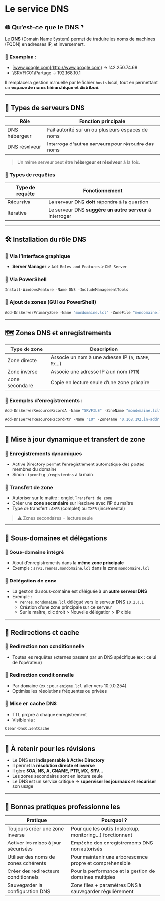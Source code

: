 # Le service DNS

## 🌐 Qu’est-ce que le DNS ?

Le **DNS** (Domain Name System) permet de traduire les noms de machines (FQDN) en adresses IP, et inversement.

### 🔹 Exemples :

- [www.google.com](http://www.google.com) → 142.250.74.68
- \SRVFIC01\Partage → 192.168.10.1

Il remplace la gestion manuelle par le fichier `hosts` local, tout en permettant un **espace de noms hiérarchique et distribué**.

---

## 📖 Types de serveurs DNS

|Rôle|Fonction principale|
|---|---|
|DNS hébergeur|Fait autorité sur un ou plusieurs espaces de noms|
|DNS résolveur|Interroge d'autres serveurs pour résoudre des noms|

> Un même serveur peut être **hébergeur et résolveur** à la fois.

### 🔹 Types de requêtes

|Type de requête|Fonctionnement|
|---|---|
|Récursive|Le serveur DNS **doit** répondre à la question|
|Itérative|Le serveur DNS **suggère un autre serveur** à interroger|

---

## 🛠️ Installation du rôle DNS

### 🔹 Via l’interface graphique

- **Server Manager** > `Add Roles and Features` > `DNS Server`

### 🔹 Via PowerShell

```powershell
Install-WindowsFeature -Name DNS -IncludeManagementTools
```

### 🔹 Ajout de zones (GUI ou PowerShell)

```powershell
Add-DnsServerPrimaryZone -Name "mondomaine.lcl" -ZoneFile "mondomaine.lcl.dns" -DynamicUpdate Secure
```

---

## 🗺️ Zones DNS et enregistrements

|Type de zone|Description|
|---|---|
|Zone directe|Associe un nom à une adresse IP (`A`, `CNAME`, `MX`...)|
|Zone inverse|Associe une adresse IP à un nom (`PTR`)|
|Zone secondaire|Copie en lecture seule d’une zone primaire|

### 🔹 Exemples d’enregistrements :

```powershell
Add-DnsServerResourceRecordA -Name "SRVFILE" -ZoneName "mondomaine.lcl" -IPv4Address "192.168.0.10"
```

```powershell
Add-DnsServerResourceRecordPtr -Name "10" -ZoneName "0.168.192.in-addr.arpa" -PtrDomainName "SRVFILE.mondomaine.lcl"
```

---

## 🔄 Mise à jour dynamique et transfert de zone

### 🔹 Enregistrements dynamiques

- Active Directory permet l’enregistrement automatique des postes membres du domaine
- Sinon : `ipconfig /registerdns` à la main

### 🔹 Transfert de zone

- Autoriser sur le maître : onglet `Transfert de zone`
- Créer une **zone secondaire** sur l’esclave avec l’IP du maître
- Type de transfert : `AXFR` (complet) ou `IXFR` (incrémental)

> ⚠️ Zones secondaires = lecture seule

---

## 🧩 Sous-domaines et délégations

### 🔹 Sous-domaine intégré

- Ajout d’enregistrements dans la **même zone principale**
- Exemple : `srv1.rennes.mondomaine.lcl` dans la zone `mondomaine.lcl`

### 🔹 Délégation de zone

- La gestion du sous-domaine est déléguée à un **autre serveur DNS**
- Exemple :
    - `rennes.mondomaine.lcl` délégué vers le serveur DNS `10.2.0.1`
    - Création d’une zone principale sur ce serveur
    - Sur le maître, clic droit > Nouvelle délégation > IP cible

---

## 🔁 Redirections et cache

### 🔹 Redirection non conditionnelle

- Toutes les requêtes externes passent par un DNS spécifique (ex : celui de l’opérateur)

### 🔹 Redirection conditionnelle

- Par domaine (ex : pour `enigme.lcl`, aller vers 10.0.0.254)
- Optimise les résolutions fréquentes ou privées

### 🔹 Mise en cache DNS

- TTL propre à chaque enregistrement
- Visible via :

```powershell
Clear-DnsClientCache
```

---

## 🧠 À retenir pour les révisions

- Le DNS est **indispensable à Active Directory**
- Il permet la **résolution directe et inverse**
- Il gère **SOA, NS, A, CNAME, PTR, MX, SRV...**
- Les zones secondaires sont en lecture seule
- Le DNS est un service critique → **superviser les journaux** et **sécuriser** son usage

---

## 📌 Bonnes pratiques professionnelles

|Pratique|Pourquoi ?|
|---|---|
|Toujours créer une zone inverse|Pour que les outils (nslookup, monitoring...) fonctionnent|
|Activer les mises à jour sécurisées|Empêche des enregistrements DNS non autorisés|
|Utiliser des noms de zones cohérents|Pour maintenir une arborescence propre et compréhensible|
|Créer des redirecteurs conditionnels|Pour la performance et la gestion de domaines multiples|
|Sauvegarder la configuration DNS|Zone files + paramètres DNS à sauvegarder régulièrement|
